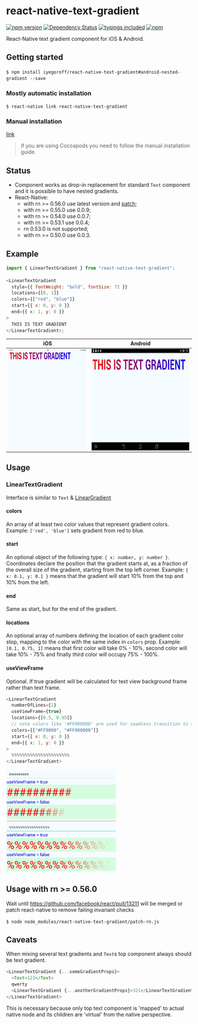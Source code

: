 # react-native-text-gradient

[![npm version](https://badge.fury.io/js/react-native-text-gradient.svg?t=1495378566925)](https://badge.fury.io/js/react-native-text-gradient)
[![Dependency Status](https://david-dm.org/iyegoroff/react-native-text-gradient.svg?t=1495378566925)](https://david-dm.org/iyegoroff/react-native-text-gradient)
[![typings included](https://img.shields.io/badge/typings-included-brightgreen.svg?t=1495378566925)](#typescript)
[![npm](https://img.shields.io/npm/l/express.svg?t=1495378566925)](https://www.npmjs.com/package/react-native-text-gradient)

React-Native text gradient component for iOS & Android.

## Getting started

`$ npm install iyegoroff/react-native-text-gradient#android-nested-gradient --save`

### Mostly automatic installation

`$ react-native link react-native-text-gradient`

### Manual installation

[link](manual_installation.md)

> If you are using Cocoapods you need to follow the manual installation guide.

## Status

- Component works as drop-in replacement for standard `Text` component and it is possible to have nested gradients.
- React-Native:
  - with rn >= 0.56.0 use latest version and [patch](#usage-with-rn--0560);
  - with rn >= 0.55.0 use 0.0.9;
  - with rn >= 0.54.0 use 0.0.7;
  - with rn >= 0.53.1 use 0.0.4;
  - rn 0.53.0 is not supported;
  - with rn >= 0.50.0 use 0.0.3.

## Example

```javascript
import { LinearTextGradient } from "react-native-text-gradient";

<LinearTextGradient
  style={{ fontWeight: "bold", fontSize: 72 }}
  locations={[0, 1]}
  colors={["red", "blue"]}
  start={{ x: 0, y: 0 }}
  end={{ x: 1, y: 0 }}
>
  THIS IS TEXT GRADIENT
</LinearTextGradient>;
```

|                        iOS                        |                        Android                         |
| :-----------------------------------------------: | :----------------------------------------------------: |
| <img src="img/ios.png" align="left" height="275"> | <img src="img/android.jpg" align="right" height="275"> |

## Usage

### LinearTextGradient

Interface is similar to `Text` & [LinearGradient](https://github.com/react-native-community/react-native-linear-gradient)

#### colors

An array of at least two color values that represent gradient colors. Example: `['red', 'blue']` sets gradient from red to blue.

#### start

An optional object of the following type: `{ x: number, y: number }`. Coordinates declare the position that the gradient starts at, as a fraction of the overall size of the gradient, starting from the top left corner. Example: `{ x: 0.1, y: 0.1 }` means that the gradient will start 10% from the top and 10% from the left.

#### end

Same as start, but for the end of the gradient.

#### locations

An optional array of numbers defining the location of each gradient color stop, mapping to the color with the same index in `colors` prop. Example: `[0.1, 0.75, 1]` means that first color will take 0% - 10%, second color will take 10% - 75% and finally third color will occupy 75% - 100%.

#### useViewFrame

Optional. If true gradient will be calculated for text view background frame rather than text frame.

```javascript
<LinearTextGradient
  numberOfLines={1}
  useViewFrame={true}
  locations={[0.5, 0.95]}
  // note colors like '#FF000000' are used for seamless transition to transparent
  colors={["#FF0000", "#FF000000"]}
  start={{ x: 0, y: 0 }}
  end={{ x: 1, y: 0 }}
>
  %%%%%%%%%%%%%%%%%%%%%%
</LinearTextGradient>
```

<img src="img/useViewFrame.png" width="300">

## Usage with rn >= 0.56.0

Wait until https://github.com/facebook/react/pull/13211 will be merged or patch react-native to remove failing invariant checks

`$ node node_modules/react-native-text-gradient/patch-rn.js`

## Caveats

When mixing several text gradients and `Text`s top component always should be text gradient.

```javascript
<LinearTextGradient {...someGradientProps}>
  <Text>123</Text>
  qwerty
  <LinearTextGradient {...anotherGradientProps}>321</LinearTextGradient>
</LinearTextGradient>
```

This is necessary because only top text component is 'mapped' to actual native node and its children are 'virtual' from the native perspective.
